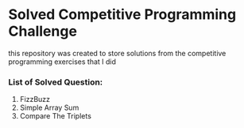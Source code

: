 # Solved Competitive Programming Challenge

this repository was created to store solutions from the competitive programming exercises that I did

### List of Solved Question:
 1. FizzBuzz
 2. Simple Array Sum
 3. Compare The Triplets